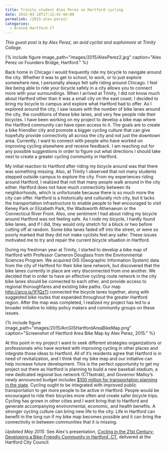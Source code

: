 ```yaml
---
title: Trinity student Alex Perez on Hartford cycling
date: 2015-03-10T17:12:41-04:00
permalink: /2015-alex-perez/
categories:
  - Around Hartford CT
---
```

_This guest post is by Alex Perez, an avid cyclist and sophomore at Trinity College._

{% include figure image_path="images/2015/AlexPerez2.jpg" caption="Alex Perez on Founders Bridge, Hartford." %}

Back home in Chicago I would frequently ride my bicycle to navigate around the city. Whether it was to get to school, to work, or to just explore somewhere new, I personally always felt safe riding around Chicago. I feel like being able to ride your bicycle safely in a city allows you to connect more with your surroundings. When I arrived at Trinity, I did not know much about Hartford other than it was a small city on the east coast. I decided to bring my bicycle to campus and explore what Hartford had to offer. As I explored around the city, I saw issues with the number of bike lanes around the city, the conditions of these bike lanes, and very few people ride their bicycles. I have been working on my project to develop a bike map where the Hartford community can have open access to it. The goals are to create a bike friendlier city and promote a bigger cycling culture that can give hopefully provide connectivity all across the city and not just the downtown area. Currently, I want to connect with people who have worked on improving cycling elsewhere and receive feedback. I am reaching out for any possible suggestions in order to figure out what directions I should take next to create a greater cycling community in Hartford.

My initial reaction to Hartford after riding my bicycle around was that there was something missing. Also, at Trinity I observed that not many students stepped outside campus to explore the city. From my experiences riding around Hartford, I realized that not that many people walk around in the city either. Hartford does not have much connectivity between its neighborhoods, which is unfortunate because there is so much more the city can offer. Hartford is a historically and culturally rich city, but it lacks the transportation infrastructure to enable people to feel encouraged to visit Keney Park or Elizabeth Park, the Wadsworth Athenaeum or the Connecticut River Front. Also, one sentiment I had about riding my bicycle around Hartford was not feeling safe. As I rode my bicycle, I hardly found bike lanes, and if I did, they would only stretch for a block or two before cutting off at random. Some bike lanes faded off into the street, or were so poorly marked that they did not make cyclists feel any safer. These issues motivated me to try and repair the current bicycle situation in Hartford.

During my freshman year at Trinity, I started to develop a bike map of Hartford with Professor Cameron Douglass from the Environmental Sciences Program. We acquired GIS (Geographic Information System) data from the city of Hartford for their bike lane network, but discovered that the bike lanes currently in place are very disconnected from one another. We decided that in order to have an effective cycling route network in the city bike lanes should be connected to each other, and provide access to regional thoroughfares and existing bike paths. Our map <http://arcg.is/1FfQzTl> connected the bicycle lanes together, along with suggested bike routes that expanded throughout the greater Hartford region. After the map was completed, I realized my project has led to a broader initiative to lobby policy makers and community groups on these issues.

{% include figure image_path="images/2015/ArcGISHartfordAreaBikeMap.png" caption="Screenshot of Hartford Area Bike Map by Alex Perez, 2015." %}

At this point in my project I want to seek different strategies organizations or professionals who have worked with improving cycling in other places and integrate those ideas to Hartford. All of it’s residents agree that Hartford is in need of revitalization, and I think that my bike map and our initiative can help increase future development. This is the perfect opportunity to get my project out there as Hartford is planning to build a new baseball stadium, a new dedicated regional bus network (CTfastrak), and Governor Malloy’s newly announced budget includes [$100 million for transportation planning in the state](http://wnpr.org/post/gov-malloys-transportation-plan-spans-30-years-100-billion-lacks-funding-source). Cycling ought to be integrated with improved public transportation to get more people to be active in Hartford. People would be encouraged to ride their bicycles more often and create safer bicycle trips. Cycling has grown in other cities and I want bring that to Hartford and generate accompanying environmental, economic, and health benefits. A stronger cycling culture can bring new life to the city. Life in Hartford can benefit in the long run if my bike map becomes possible and it can bring the connectivity in between communities that it is missing.

_Updated May 2015:_ See Alex's presentation, [Cycling in the 21st Century: Developing a Bike-Friendly Community in Hartford, CT](http://jackbikes.org/images/2015/PerezAlex-CyclingIn21stC-Hartford-May2015.pdf), delivered at the Hartford City Council.
